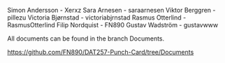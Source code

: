 Simon Andersson - Xerxz
Sara Arnesen - saraarnesen
Viktor Berggren - pillezu
Victoria Bjørnstad - victoriabjrnstad
Rasmus Otterlind - RasmusOtterlind
Filip Nordquist - FN890 
Gustav Wadström - gustavwww 

All documents can be found in the branch Documents. 

https://github.com/FN890/DAT257-Punch-Card/tree/Documents
